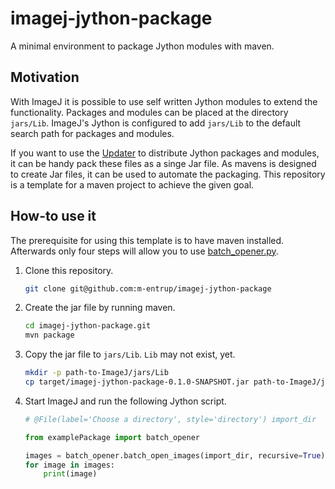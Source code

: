 # imagej-jython-package
A minimal environment to package Jython modules with maven.

## Motivation

With ImageJ it is possible to use self written Jython modules to extend the functionality. Packages and modules can be placed at the directory `jars/Lib`. ImageJ's Jython is configured to add `jars/Lib` to the default search path for packages and modules.

If you want to use the [Updater] to distribute Jython packages and modules, it can be handy pack these files as a singe Jar file. As mavens is designed to create Jar files, it can be used to automate the packaging. This repository is a template for a maven project to achieve the given goal.

## How-to use it

The prerequisite for using this template is to have maven installed. Afterwards only four steps will allow you to use [batch_opener.py].

1. Clone this repository.

	```Bash
	git clone git@github.com:m-entrup/imagej-jython-package
	```
1. Create the jar file by running maven.

	```Bash
	cd imagej-jython-package.git
	mvn package
	```
1. Copy the jar file to `jars/Lib`. `Lib` may not exist, yet.

	```Bash
	mkdir -p path-to-ImageJ/jars/Lib
	cp target/imagej-jython-package-0.1.0-SNAPSHOT.jar path-to-ImageJ/jars/Lib/
	```
1. Start ImageJ and run the following Jython script.

	```Python
	# @File(label='Choose a directory', style='directory') import_dir

	from examplePackage import batch_opener

	images = batch_opener.batch_open_images(import_dir, recursive=True)
	for image in images:
		print(image)
	```

[Updater]: http://imagej.net/Updater
[batch_opener.py]: http://imagej.net/Jython_Scripting#A_batch_opener_using_os.walk.28.29

